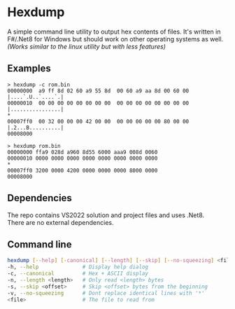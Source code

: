 # Hexdump
A simple command line utility to output hex contents of files. It's written in F#/.Net8 for Windows but should work on other operating systems as well.  
*(Works similar to the linux utility but with less features)*

## Examples
```
> hexdump -c rom.bin
00000000  a9 ff 8d 02 60 a9 55 8d  00 60 a9 aa 8d 00 60 00  |....`.U..`....`.|
00000010  00 00 00 00 00 00 00 00  00 00 00 00 00 00 00 00  |................|
*
00007ff0  00 32 00 00 00 42 00 00  00 00 00 00 00 80 00 00  |.2...B..........|
00008000
```

```
> hexdump rom.bin
00000000 ffa9 028d a960 8d55 6000 aaa9 008d 0060
00000010 0000 0000 0000 0000 0000 0000 0000 0000
*
00007ff0 3200 0000 4200 0000 0000 0000 8000 0000
00008000
```

## Dependencies
The repo contains VS2022 solution and project files and uses .Net8.  
There are no external dependencies.

## Command line
```bash
hexdump [--help] [-canonical] [--length] [--skip] [--no-squeezing] <file>
-h, --help              # Display help dialog
-c, --canonical         # Hex + ASCII display
-n, --length <length>   # Only read <length> bytes
-s, --skip <offset>     # Skip <offset> bytes from the beginning
-v, --no-squeezing      # Dont replace identical lines with '*'
<file>                  # The file to read from
```
